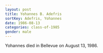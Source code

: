 ```yaml
---
layout: post
title: Yohannes B. Adefris
sortKey: Adefris, Yohannes
date: 1986-08-13
categories: class-of-1985
gender: male
---
```

Yohannes died in Bellevue on August 13, 1986.
